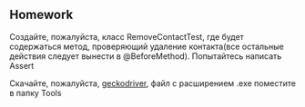 ##  Homework

Создайте, пожалуйста, класс RemoveContactTest, где будет содержаться метод, проверяющий удаление контакта(все остальные действия следует вынести в @BeforeMethod). Попытайтесь написать Assert

Скачайте, пожалуйста, [geckodriver](https://github.com/mozilla/geckodriver/releases), файл с расширением .exe поместите в папку Tools